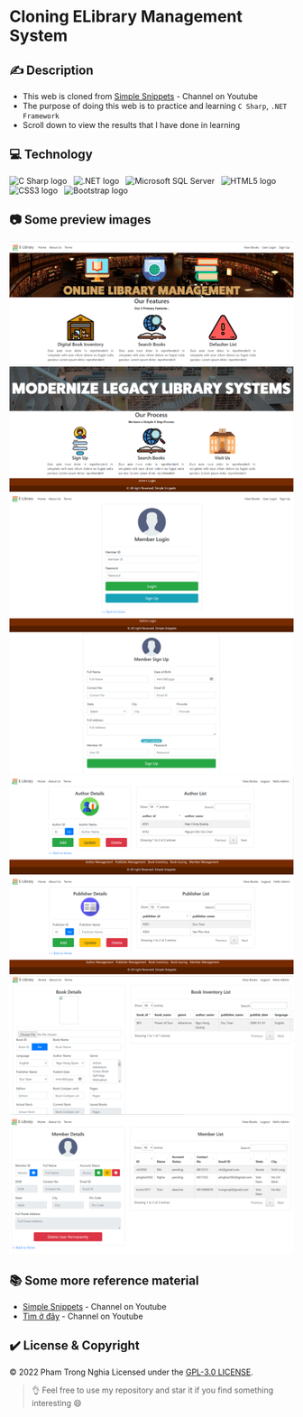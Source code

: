 # Cloning ELibrary Management System

## ✍️ Description
* This web is cloned from [Simple Snippets](https://www.youtube.com/playlist?list=PLIY8eNdw5tW_ZQawyxK0Dd1cZXwcNFWn8) - Channel on Youtube
* The purpose of doing this web is to practice and learning `C Sharp`, `.NET Framework`
* Scroll down to view the results that I have done in learning

## 💻 Technology
<span><img src="https://img.shields.io/badge/C Sharp-F8F8FF?logo=C Sharp&logoColor=239120" alt="C Sharp logo" title="C Sharp" height="25" /></span>
&nbsp;
<span><img src="https://img.shields.io/badge/.NET-F8F8FF?logo=.NET&logoColor=512BD4" alt=".NET logo" title=".NET" height="25" /></span>
&nbsp;
<span><img src="https://img.shields.io/badge/Microsoft SQL Server-F8F8FF?logo=Microsoft SQL Server&logoColor=CC2927" alt="Microsoft SQL Server" title="Microsoft SQL   Server" height="25" /></span>
&nbsp;
<span><img src="https://img.shields.io/badge/HTML5-F8F8FF?logo=HTML5&logoColor=E34F26" alt="HTML5 logo" title="HTML5" height="25" /></span>
&nbsp;
<span><img src="https://img.shields.io/badge/CSS3-F8F8FF?logo=CSS3&logoColor=1572B6" alt="CSS3 logo" title="CSS3" height="25" /></span>
&nbsp;
<span><img src="https://img.shields.io/badge/Bootstrap-F8F8FF?logo=Bootstrap&logoColor=7952B3" alt="Bootstrap logo" title="Bootstrap" height="25" /></span>
&nbsp;

## 📷	 Some preview images
![Page 1](./preview-images/1.png)
![Page 2](./preview-images/2.png)
![Page 3](./preview-images/3.png)
![Page 4](./preview-images/4.png)
![Page 5](./preview-images/5.png)
![Page 6](./preview-images/6.png)
![Page 7](./preview-images/7.png)
![Page 8](./preview-images/8.png)

## 📚 Some more reference material
* [Simple Snippets](https://www.youtube.com/c/SimpleSnippets) - Channel on Youtube
* [Tìm ở đây](https://www.youtube.com/c/timoday) - Channel on Youtube

## ✔️ License & Copyright
&copy; 2022 Pham Trong Nghia Licensed under the [GPL-3.0 LICENSE](https://github.com/ptnghia3502/object-oriented-programming/blob/main/README.md).

> 👌 Feel free to use my repository and star it if you find something interesting 😄
